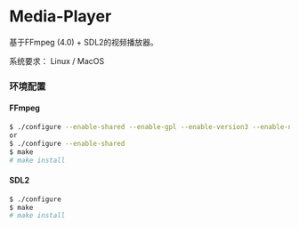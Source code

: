 Media-Player
============

基于FFmpeg (4.0) + SDL2的视频播放器。

系统要求： Linux / MacOS

### 环境配置

#### FFmpeg
```sh
$ ./configure --enable-shared --enable-gpl --enable-version3 --enable-nonfree --enable-postproc --enable-pthreads --enable-libfdk-aac --enable-libmp3lame  --enable-libx264 --enable-libxvid --enable-libvorbis --enable-libx265
or
$ ./configure --enable-shared
$ make
# make install
```   
#### SDL2
```sh
$ ./configure
$ make
# make install
```

